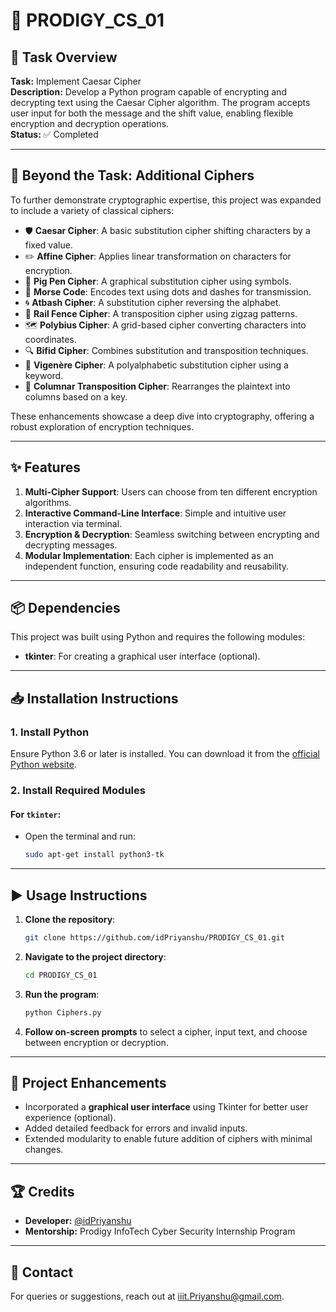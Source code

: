 # 🚀 PRODIGY_CS_01

## 📝 Task Overview

**Task:** Implement Caesar Cipher  
**Description:** Develop a Python program capable of encrypting and decrypting text using the Caesar Cipher algorithm. The program accepts user input for both the message and the shift value, enabling flexible encryption and decryption operations.  
**Status:** ✅ Completed  

---

## 🌟 Beyond the Task: Additional Ciphers  

To further demonstrate cryptographic expertise, this project was expanded to include a variety of classical ciphers:  
- 🛡️ **Caesar Cipher**: A basic substitution cipher shifting characters by a fixed value.  
- ✏️ **Affine Cipher**: Applies linear transformation on characters for encryption.  
- 🔐 **Pig Pen Cipher**: A graphical substitution cipher using symbols.  
- 📡 **Morse Code**: Encodes text using dots and dashes for transmission.  
- 🌀 **Atbash Cipher**: A substitution cipher reversing the alphabet.  
- 📏 **Rail Fence Cipher**: A transposition cipher using zigzag patterns.  
- 🗺️ **Polybius Cipher**: A grid-based cipher converting characters into coordinates.  
- 🔍 **Bifid Cipher**: Combines substitution and transposition techniques.  
- 🔑 **Vigenère Cipher**: A polyalphabetic substitution cipher using a keyword.  
- 🧩 **Columnar Transposition Cipher**: Rearranges the plaintext into columns based on a key.  

These enhancements showcase a deep dive into cryptography, offering a robust exploration of encryption techniques.  

---

## ✨ Features  

1. **Multi-Cipher Support**: Users can choose from ten different encryption algorithms.  
2. **Interactive Command-Line Interface**: Simple and intuitive user interaction via terminal.  
3. **Encryption & Decryption**: Seamless switching between encrypting and decrypting messages.  
4. **Modular Implementation**: Each cipher is implemented as an independent function, ensuring code readability and reusability.  

---

## 📦 Dependencies  

This project was built using Python and requires the following modules:  
- **tkinter**: For creating a graphical user interface (optional).  

---

## 📥 Installation Instructions  

### 1. Install Python  
Ensure Python 3.6 or later is installed. You can download it from the [official Python website](https://www.python.org/downloads/).  

### 2. Install Required Modules  

#### For `tkinter`:  
- Open the terminal and run:  
   ```bash
   sudo apt-get install python3-tk
   ```  

---

## ▶️ Usage Instructions  

1. **Clone the repository**:  
   ```bash
   git clone https://github.com/idPriyanshu/PRODIGY_CS_01.git
   ```  

2. **Navigate to the project directory**:  
   ```bash
   cd PRODIGY_CS_01
   ```  

3. **Run the program**:  
   ```bash
   python Ciphers.py
   ```  

4. **Follow on-screen prompts** to select a cipher, input text, and choose between encryption or decryption.  

---

## 🎨 Project Enhancements  

- Incorporated a **graphical user interface** using Tkinter for better user experience (optional).  
- Added detailed feedback for errors and invalid inputs.  
- Extended modularity to enable future addition of ciphers with minimal changes.  

---

## 🏆 Credits

- **Developer:** [@idPriyanshu](https://www.github.com/idPriyanshu)
- **Mentorship:** Prodigy InfoTech Cyber Security Internship Program  

---

## 📧 Contact

For queries or suggestions, reach out at [iiit.Priyanshu@gmail.com](mailto:iiit.priyanshu@gmail.com).
